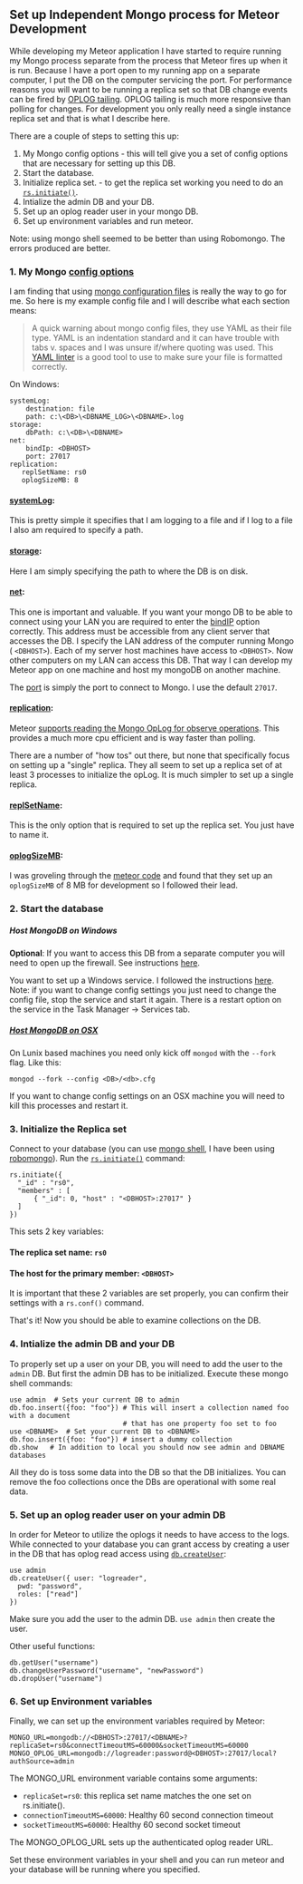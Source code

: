 ## Set up Independent Mongo process for Meteor Development

While developing my Meteor application I have started to require running my Mongo process separate from the process that Meteor fires up when it is run.  Because I have a port open to my running app on a separate computer, I put the DB on the computer servicing the port.  For performance reasons you will want to be running a replica set so that DB change events can be fired by [OPLOG tailing](https://github.com/meteor/docs/blob/version-NEXT/long-form/oplog-observe-driver.md).  OPLOG tailing is much more responsive than polling for changes.  For development you only really need a single instance replica set and that is what I describe here.

There are a couple of steps to setting this up:
  1. My Mongo config options - this will tell give you a set of config options that are necessary for setting up this DB.
  2. Start the database.
  3. Initialize replica set.  - to get the replica set working you need to do an [`rs.initiate()`](https://docs.mongodb.com/manual/reference/method/rs.initiate/).
  4. Intialize the admin DB and your DB.
  5. Set up an oplog reader user in your mongo DB.
  6. Set up environment variables and run meteor.

Note: using mongo shell seemed to be better than using Robomongo.  The errors produced are better.


### 1.  My Mongo [config options](https://docs.mongodb.com/manual/reference/configuration-options/)

I am finding that using [mongo configuration files](https://docs.mongodb.com/manual/reference/configuration-options/#configuration-file) is really the way to go for me.  So here is my example config file and I will describe what each section means:

>A quick warning about mongo config files, they use YAML as their file type.  YAML is an indentation standard and it can have trouble with tabs v. spaces and I was unsure if/where quoting was used.  This [YAML linter](http://www.yamllint.com/) is a good tool to use to make sure your file is formatted correctly.

On Windows:
```
systemLog:
    destination: file
    path: c:\<DB>\<DBNAME_LOG>\<DBNAME>.log
storage:
    dbPath: c:\<DB>\<DBNAME>
net:
    bindIp: <DBHOST>
    port: 27017
replication:
   replSetName: rs0
   oplogSizeMB: 8

```
#### [systemLog](https://docs.mongodb.com/manual/reference/configuration-options/#systemlog-options):

This is pretty simple it specifies that I am logging to a file and if I log to a file I also am required to specify a path.

#### [storage](https://docs.mongodb.com/manual/reference/configuration-options/#storage-options):

Here I am simply specifying the path to where the DB is on disk.

#### [net](https://docs.mongodb.com/manual/reference/configuration-options/#net-options):

This one is important and valuable.  If you want your mongo DB to be able to connect using your LAN you are required to enter the [bindIP](https://docs.mongodb.com/manual/reference/configuration-options/#net.bindIp) option correctly.  This address must be accessible from any client server that accesses the DB. I specify the LAN address of the computer running Mongo ( `<DBHOST>`).  Each of my server host machines have access to `<DBHOST>`.  Now other computers on my LAN can access this DB.  That way I can develop my Meteor app on one machine and host my mongoDB on another machine.

The [port](https://docs.mongodb.com/manual/reference/configuration-options/#net.port) is simply the port to connect to Mongo. I use the default `27017`.

#### [replication](https://docs.mongodb.com/manual/reference/configuration-options/#replication-options):

Meteor [supports reading the Mongo OpLog for observe operations](https://github.com/meteor/docs/blob/version-NEXT/long-form/oplog-observe-driver.md).  This provides a much more cpu efficient and is way faster than polling.

There are a number of "how tos" out there, but none that specifically focus on setting up a "single" replica.  They all seem to set up a replica set of at least 3 processes to initialize the opLog.  It is much simpler to set up a single replica.

#### [replSetName](https://docs.mongodb.com/manual/reference/configuration-options/#replication.replSetName):
This is the only option that is required to set up the replica set.  You just have to name it.

#### [oplogSizeMB](https://docs.mongodb.com/manual/reference/configuration-options/#replication.oplogSizeMB):

I was groveling through the [meteor code](https://github.com/meteor/meteor/blob/dce2b20ddbe45da48c37f26813fce8d0c72d8c88/tools/runners/run-mongo.js#L54) and found that they set up an `oplogSizeMB` of 8 MB for development so I followed their lead.

### 2. Start the database

##### Host MongoDB on Windows

**Optional**: If you want to access this DB from a separate computer you will need to open up the firewall.  See instructions [here](https://docs.mongodb.com/manual/tutorial/configure-windows-netsh-firewall/#traffic-to-and-from-mongod-exe-instances).

You want to set up a Windows service.  I followed the instructions [here](https://docs.mongodb.com/manual/tutorial/install-mongodb-on-windows/#manually-create-a-windows-service-for-mongodb-community-edition).  Note: if you want to change config settings you just need to change the config file, stop the service and start it again.  There is a restart option on the service in the Task Manager -> Services tab.

##### [Host MongoDB on OSX](https://docs.mongodb.com/manual/tutorial/install-mongodb-on-os-x/)
On Lunix based machines you need only kick off `mongod` with the `--fork` flag.  Like this:
```
mongod --fork --config <DB>/<db>.cfg
```
If you want to change config settings on an OSX machine you will need to kill this processes and restart it.

### 3. Initialize the Replica set

Connect to your database (you can use [mongo shell](https://docs.mongodb.com/manual/mongo/), I have been using [robomongo](https://robomongo.org/)).  Run the [`rs.initiate()`](https://docs.mongodb.com/manual/reference/method/rs.initiate/) command:

```
rs.initiate({
  "_id" : "rs0",
  "members" : [ 
      { "_id": 0, "host" : "<DBHOST>:27017" }
  ]
})
```
This sets 2 key variables:
#### The replica set name: `rs0`
#### The host for the primary member: `<DBHOST>`

It is important that these 2 variables are set properly, you can confirm their settings with a `rs.conf()` command.

That's it!  Now you should be able to examine collections on the DB.

### 4. Intialize the admin DB and your DB
To properly set up a user on your DB, you will need to add the user to the `admin` DB.  But first the admin DB has to be initialized.  Execute these mongo shell commands:

```
use admin  # Sets your current DB to admin
db.foo.insert({foo: "foo"}) # This will insert a collection named foo with a document
                            # that has one property foo set to foo
use <DBNAME>  # Set your current DB to <DBNAME>
db.foo.insert({foo: "foo"}) # insert a dummy collection
db.show   # In addition to local you should now see admin and DBNAME databases
```
All they do is toss some data into the DB so that the DB initializes.  You can remove the foo collections once the DBs are operational with some real data.

### 5. Set up an oplog reader user on your admin DB

In order for Meteor to utilize the oplogs it needs to have access to the logs.  While connected to your database you can grant access by creating a user in the DB that has oplog read access using [`db.createUser`](https://docs.mongodb.com/manual/reference/method/db.createUser/):

```
use admin
db.createUser({ user: "logreader",
  pwd: "password",
  roles: ["read"]
})
```

Make sure you add the user to the admin DB.  `use admin` then create the user.

Other useful functions:
```
db.getUser("username")
db.changeUserPassword("username", "newPassword")
db.dropUser("username")
```

### 6. Set up Environment variables

Finally, we can set up the environment variables required by Meteor:
```
MONGO_URL=mongodb://<DBHOST>:27017/<DBNAME>?replicaSet=rs0&connectTimeoutMS=60000&socketTimeoutMS=60000
MONGO_OPLOG_URL=mongodb://logreader:password@<DBHOST>:27017/local?authSource=admin
```
The MONGO_URL environment variable contains some arguments:
- `replicaSet=rs0`: this replica set name matches the one set on rs.initiate().
- `connectionTimeoutMS=60000`: Healthy 60 second connection timeout
- `socketTimeoutMS=60000`: Healthy 60 second socket timeout

The MONGO_OPLOG_URL sets up the authenticated oplog reader URL.

Set these environment variables in your shell and you can run meteor and your database will be running where you specified.
